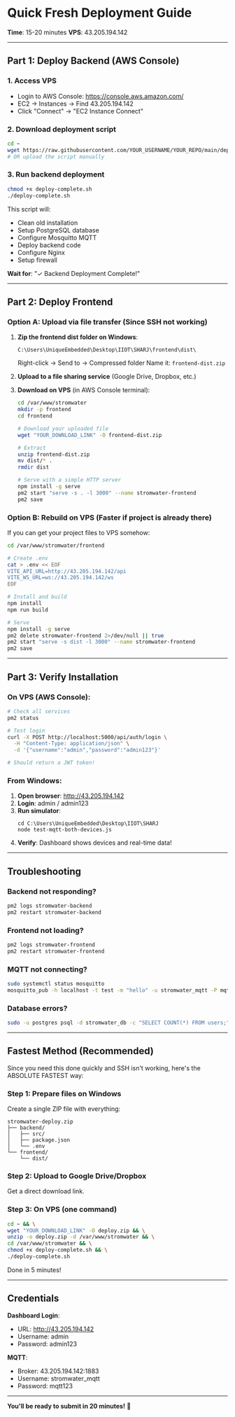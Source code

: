 # Quick Fresh Deployment Guide

**Time**: 15-20 minutes
**VPS**: 43.205.194.142

---

## Part 1: Deploy Backend (AWS Console)

### 1. Access VPS
- Login to AWS Console: https://console.aws.amazon.com/
- EC2 → Instances → Find 43.205.194.142
- Click "Connect" → "EC2 Instance Connect"

### 2. Download deployment script
```bash
cd ~
wget https://raw.githubusercontent.com/YOUR_USERNAME/YOUR_REPO/main/deploy-complete.sh
# OR upload the script manually
```

### 3. Run backend deployment
```bash
chmod +x deploy-complete.sh
./deploy-complete.sh
```

This script will:
- Clean old installation
- Setup PostgreSQL database
- Configure Mosquitto MQTT
- Deploy backend code
- Configure Nginx
- Setup firewall

**Wait for**: "✓ Backend Deployment Complete!"

---

## Part 2: Deploy Frontend

### Option A: Upload via file transfer (Since SSH not working)

1. **Zip the frontend dist folder on Windows**:
   ```
   C:\Users\UniqueEmbedded\Desktop\IIOT\SHARJ\frontend\dist\
   ```
   Right-click → Send to → Compressed folder
   Name it: `frontend-dist.zip`

2. **Upload to a file sharing service** (Google Drive, Dropbox, etc.)

3. **Download on VPS** (in AWS Console terminal):
   ```bash
   cd /var/www/stromwater
   mkdir -p frontend
   cd frontend

   # Download your uploaded file
   wget "YOUR_DOWNLOAD_LINK" -O frontend-dist.zip

   # Extract
   unzip frontend-dist.zip
   mv dist/* .
   rmdir dist

   # Serve with a simple HTTP server
   npm install -g serve
   pm2 start "serve -s . -l 3000" --name stromwater-frontend
   pm2 save
   ```

### Option B: Rebuild on VPS (Faster if project is already there)

If you can get your project files to VPS somehow:

```bash
cd /var/www/stromwater/frontend

# Create .env
cat > .env << EOF
VITE_API_URL=http://43.205.194.142/api
VITE_WS_URL=ws://43.205.194.142/ws
EOF

# Install and build
npm install
npm run build

# Serve
npm install -g serve
pm2 delete stromwater-frontend 2>/dev/null || true
pm2 start "serve -s dist -l 3000" --name stromwater-frontend
pm2 save
```

---

## Part 3: Verify Installation

### On VPS (AWS Console):

```bash
# Check all services
pm2 status

# Test login
curl -X POST http://localhost:5000/api/auth/login \
  -H "Content-Type: application/json" \
  -d '{"username":"admin","password":"admin123"}'

# Should return a JWT token!
```

### From Windows:

1. **Open browser**: http://43.205.194.142
2. **Login**: admin / admin123
3. **Run simulator**:
   ```
   cd C:\Users\UniqueEmbedded\Desktop\IIOT\SHARJ
   node test-mqtt-both-devices.js
   ```
4. **Verify**: Dashboard shows devices and real-time data!

---

## Troubleshooting

### Backend not responding?
```bash
pm2 logs stromwater-backend
pm2 restart stromwater-backend
```

### Frontend not loading?
```bash
pm2 logs stromwater-frontend
pm2 restart stromwater-frontend
```

### MQTT not connecting?
```bash
sudo systemctl status mosquitto
mosquitto_pub -h localhost -t test -m "hello" -u stromwater_mqtt -P mqtt123
```

### Database errors?
```bash
sudo -u postgres psql -d stromwater_db -c "SELECT COUNT(*) FROM users;"
```

---

## Fastest Method (Recommended)

Since you need this done quickly and SSH isn't working, here's the ABSOLUTE FASTEST way:

### Step 1: Prepare files on Windows

Create a single ZIP file with everything:

```
stromwater-deploy.zip
├── backend/
│   ├── src/
│   ├── package.json
│   └── .env
└── frontend/
    └── dist/
```

### Step 2: Upload to Google Drive/Dropbox

Get a direct download link.

### Step 3: On VPS (one command)

```bash
cd ~ && \
wget "YOUR_DOWNLOAD_LINK" -O deploy.zip && \
unzip -o deploy.zip -d /var/www/stromwater && \
cd /var/www/stromwater && \
chmod +x deploy-complete.sh && \
./deploy-complete.sh
```

Done in 5 minutes!

---

## Credentials

**Dashboard Login**:
- URL: http://43.205.194.142
- Username: admin
- Password: admin123

**MQTT**:
- Broker: 43.205.194.142:1883
- Username: stromwater_mqtt
- Password: mqtt123

---

**You'll be ready to submit in 20 minutes!** 🚀
